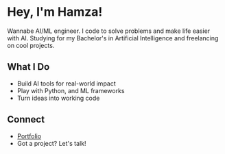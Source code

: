 <xaiArtifact artifact_id="563c7615-c705-43f1-99f2-cb98119cb830" artifact_version_id="0492499c-b5b1-43e8-a46f-b7eb99a18054" title="README.md" contentType="text/markdown">

# Hey, I'm Hamza!

Wannabe AI/ML engineer. I code to solve problems and make life easier with AI. Studying for my Bachelor's in Artificial Intelligence and freelancing on cool projects.

## What I Do
- Build AI tools for real-world impact
- Play with Python, and ML frameworks
- Turn ideas into working code

## Connect
- [Portfolio](https://hamza-amin-4365.github.io/)
- Got a project? Let's talk!

</xaiArtifact>
